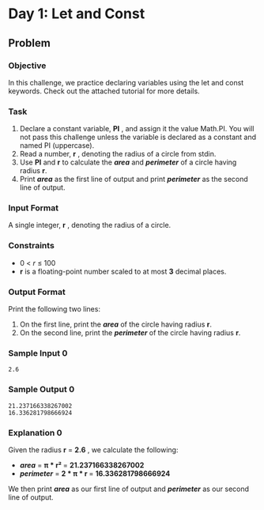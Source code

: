# Day 1: Let and Const

## Problem

### Objective

<p>In this challenge, we practice declaring variables using the let and const keywords. Check out the attached tutorial for more details.</p>

### Task

1. Declare a constant variable, <b>PI</b> , and assign it the value Math.PI. You will not pass this challenge unless the variable is declared as a constant and named PI (uppercase).
2. Read a number, <b>r</b> , denoting the radius of a circle from stdin.
3. Use <b>PI</b> and <b>r</b> to calculate the <b><i>area</i></b> and <b><i>perimeter</i></b> of a circle having radius <b>r</b>.
4. Print <b><i>area</i></b> as the first line of output and print <b><i>perimeter</i></b> as the second line of output.

### Input Format

<p>A single integer, <b>r</b> , denoting the radius of a circle.</p>

### Constraints

- 0 < <i>r</i> ≤ 100
- <b>r</b> is a floating-point number scaled to at most <b>3</b> decimal places.

### Output Format

<p>Print the following two lines:</p>

1. On the first line, print the <b><i>area</i></b> of the circle having radius <b>r</b>.
2. On the second line, print the <b><i>perimeter</i></b> of the circle having radius <b>r</b>.

### Sample Input 0

```
2.6
```

### Sample Output 0

```
21.237166338267002
16.336281798666924
```

### Explanation 0

<p>Given the radius <b>r</b> = <b>2.6</b> , we calculate the following:</p>

- <b><i>area</i></b> = <b> π \* r² </b> = <b>21.237166338267002</b>
- <b><i>perimeter</i></b> = <b> 2 \* π \* r </b> = <b>16.336281798666924</b>

<p>We then print <b><i>area</i></b> as our first line of output and <b><i>perimeter</i></b> as our second line of output.</p>
